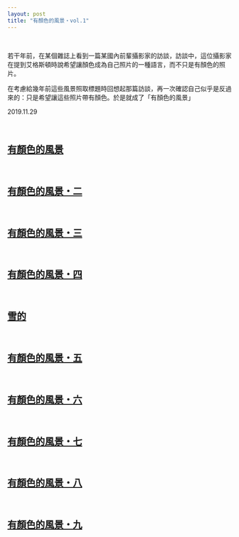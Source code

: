 ```yaml
---
layout: post
title: "有顏色的風景・vol.1"
---
```


  
&nbsp;
&nbsp;

若干年前，在某個雜誌上看到一篇某國內前輩攝影家的訪談，訪談中，這位攝影家在提到艾格斯頓時說希望讓顏色成為自己照片的一種語言，而不只是有顏色的照片。

在考慮給幾年前這些風景照取標題時回想起那篇訪談，再一次確認自己似乎是反過來的：只是希望讓這些照片帶有顏色。於是就成了「有顏色的風景」

2019.11.29
  
&nbsp;
&nbsp;
&nbsp;



## [有顏色的風景](https://cxcxcx.cx/works/0003.html)
  
&nbsp;

## [有顏色的風景・二](https://cxcxcx.cx/works/0005.html)
  
&nbsp;

## [有顏色的風景・三](https://cxcxcx.cx/works/0007.html)
  
&nbsp;

## [有顏色的風景・四](https://cxcxcx.cx/works/0009.html)
  
&nbsp;

## [雪的](https://cxcxcx.cx/works/00011.html)
  
&nbsp;

## [有顏色的風景・五](https://cxcxcx.cx/works/0013.html)
  
&nbsp;

## [有顏色的風景・六](https://cxcxcx.cx/works/0015.html)
  
&nbsp;

## [有顏色的風景・七](https://cxcxcx.cx/works/0017.html)
  
&nbsp;

## [有顏色的風景・八](https://cxcxcx.cx/works/0019.html)
  
&nbsp;

## [有顏色的風景・九](https://cxcxcx.cx/works/0021.html)
  
&nbsp;